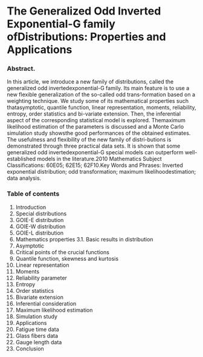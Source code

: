 # The Generalized Odd Inverted Exponential-G family ofDistributions:  Properties and Applications

### Abstract.
In this article, we introduce a new family of distributions, called the generalized odd invertedexponential-G family.  Its main feature is to use a new flexible generalization of the so-called odd trans-formation  based  on  a  weighting  technique.   We  study  some  of  its  mathematical  properties  such  thatasymptotic, quantile function, linear representation, moments, reliability, entropy, order statistics and bi-variate  extension.   Then,  the  inferential  aspect  of  the  corresponding  statistical  model  is  explored.   Themaximum likelihood estimation of the parameters is discussed and a Monte Carlo simulation study showsthe good performances of the obtained estimates.  The usefulness and flexibility of the new family of distri-butions is demonstrated through three practical data sets.  It is shown that some generalized odd invertedexponential-G special models can outperform well-established models in the literature.2010 Mathematics Subject Classifications:  60E05; 62E15; 62F10.Key Words and Phrases:  Inverted exponential distribution; odd transformation; maximum likelihoodestimation; data analysis.

### Table of contents
1.  Introduction
2.  Special distributions
  1.  GOIE-E distribution
  2.  GOIE-W distribution
  3.  GOIE-L distribution
3.  Mathematics properties
  3.1.  Basic results in distribution
  2.  Asymptotic
  3.  Critical points of the crucial functions
  4.  Quantile function, skewness and kurtosis
  5.  Linear representation
  6.  Moments
  7.  Reliability parameter
  8.  Entropy
  9.  Order statistics
  10. Bivariate extension
4.  Inferential consideration
  1. Maximum likelihood estimation
  2. Simulation study
5.  Applications
  1. Fatigue time data
  2. Glass fibers data
  3. Gauge length data
6. Conclusion
